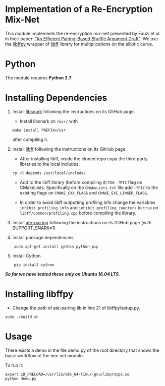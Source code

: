 Implementation of a Re-Encryption Mix-Net
======================================================

This module implements the re-encryption mix-net
presented by Fauzi et al. in their paper:
["An Efficient Pairing-Based Shuffle Argument
Draft"](http://kodu.ut.ee/~lipmaa/papers/flsz17/hat_shuffle.pdf).
We use the [libffpy](edit/master/REA…) wrapper of
[libff](https://github.com/scipr-lab/libff) library
for multiplications on the elliptic curve.

Python
======

The module requires **Python 2.7**.


Installing Dependencies
=======================

1. Install [libsnark](https://github.com/scipr-lab/libsnark) following
the instructions on its GitHub page.
	* Install libsnark on `/usr/` with
	```
	make install PREFIX=/usr
	```
	after compiling it.
2. Install [libff](https://github.com/scipr-lab/libff) following
the instructions on its GitHub page.
	* After installing libff, inside the cloned repo copy
	the third party libraries to the local includes.
	```
	cp -R depends /usr/local/include/
	```

   * Add to the libff library (before compiling it) the `-fPIC`
  	flag on CMakeLists. Specifically on the
  	`CMakeLists.txt` file add `-fPIC` to the existing flags on `CMAKE_CXX_FLAGS`
  	and `CMAKE_EXE_LINKER_FLAGS`.


    * In order to avoid libff outputting profiling info change the variables
  	`inhibit_profiling_info` and `inhibit_profiling_counters` to `true` on
  	`libff/common/profiling.cpp` before compiling the library.

3. Install [ate-pairing](https://github.com/herumi/ate-pairing) following
the instructions on its GitHub page (with SUPPORT_SNARK=1)
4. Install package dependencies
```
    sudo apt-get install python python-pip
```
5. Install Cython
```
    pip install cython
```

***So far we have tested these only on Ubuntu 16.04 LTS.***

Installing libffpy
==================

- Change the path of ate-pairing lib in line 21 of libffpy/setup.py.

```
sudo ./build.sh
```

Usage
=====

There exists a demo in the file demo.py of the root directory
that shows the basic workflow of the mix-net module.

To run it:

```
export LD_PRELOAD=/usr/lib/x86_64-linux-gnu/libprocps.so
python demo.py
```
